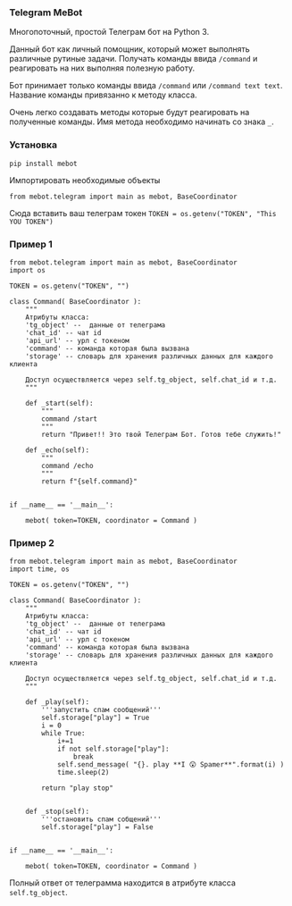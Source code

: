 ### Telegram MeBot

Многопоточный, простой Телеграм бот на Python 3.

Данный бот как личный помощник, который может выполнять различные рутиные задачи. Получать команды ввида `/command` и реагировать на них выполняя полезную работу.

Бот принимает только команды ввида `/command` или `/command text text`. Название команды привязанно к методу класса. 

Очень легко создавать методы которые будут реагировать на полученные команды. Имя метода необходимо начинать со знака `_`.

### Установка

```
pip install mebot
```

Импортировать необходимые объекты

```
from mebot.telegram import main as mebot, BaseCoordinator
```

Сюда вставить ваш телеграм токен `TOKEN = os.getenv("TOKEN", "This YOU TOKEN")`


### Пример 1

```
from mebot.telegram import main as mebot, BaseCoordinator
import os

TOKEN = os.getenv("TOKEN", "")

class Command( BaseCoordinator ):
    """ 
    Атрибуты класса:
    'tg_object' --  данные от телеграма
    'chat_id' -- чат id
    'api_url' -- урл с токеном
    'command' -- команда которая была вызвана
    'storage' -- словарь для хранения различных данных для каждого клиента
    
    Доступ осуществляется через self.tg_object, self.chat_id и т.д.
    """

    def _start(self):
        """
        command /start
        """
        return "Привет!! Это твой Телеграм Бот. Готов тебе служить!"

    def _echo(self):
        """
        command /echo
        """
        return f"{self.command}"


if __name__ == '__main__':

    mebot( token=TOKEN, coordinator = Command )
```

### Пример 2

```
from mebot.telegram import main as mebot, BaseCoordinator
import time, os

TOKEN = os.getenv("TOKEN", "")

class Command( BaseCoordinator ):
    """ 
    Атрибуты класса:
    'tg_object' --  данные от телеграма
    'chat_id' -- чат id
    'api_url' -- урл с токеном
    'command' -- команда которая была вызвана
    'storage' -- словарь для хранения различных данных для каждого клиента
    
    Доступ осуществляется через self.tg_object, self.chat_id и т.д.
    """

    def _play(self):
        '''запустить спам сообщений'''
        self.storage["play"] = True
        i = 0
        while True:
            i+=1
            if not self.storage["play"]:
                break
            self.send_message( "{}. play **I 😲 Spamer**".format(i) )
            time.sleep(2)

        return "play stop"


    def _stop(self):
        '''остановить спам собщений'''
        self.storage["play"] = False


if __name__ == '__main__':

    mebot( token=TOKEN, coordinator = Command )

```


Полный ответ от телеграмма находится в атрибуте класса `self.tg_object`.

